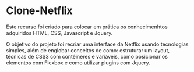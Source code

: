 # Clone-Netflix
Este recurso foi criado para colocar em prática os conhecimenhtos adquiridos HTML, CSS, Javascript e Jquery.

O objetivo do projeto foi recriar uma interface da Netflix usando tecnologias simples, além de englobar conceitos de como: estruturar um layout, técnicas de CSS3 com contêineres e variáveis, como posicionar os elementos com Flexbox e como utilizar plugins com Jquery. 
